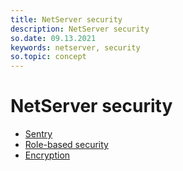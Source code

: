 ```yaml
---
title: NetServer security
description: NetServer security
so.date: 09.13.2021
keywords: netserver, security
so.topic: concept
---
```


# NetServer security

* [Sentry][1]
* [Role-based security][2]
* [Encryption][3]

<!-- Referenced links -->
[1]: sentry/index.md
[2]: role-based.md
[3]: encryption.md

<!-- Referenced images -->
